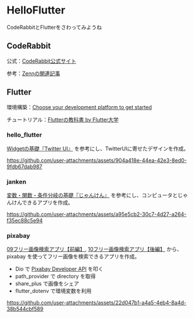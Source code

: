 # HelloFlutter

CodeRabbitとFlutterをさわってみようね

## CodeRabbit

公式：[CodeRabbit公式サイト](https://coderabbit.ai/ja/)

参考：[Zennの関連記事](https://zenn.dev/minedia/articles/7928ef7545b393)

## Flutter

環境構築：[Choose your development platform to get started](https://flutter.dev/docs/get-started/install)

チュートリアル：[Flutterの教科書 by Flutter大学](https://zenn.dev/flutteruniv/books/flutter-textbook)

### hello_flutter

[Widgetの基礎『Twitter UI』](https://zenn.dev/flutteruniv/books/flutter-textbook/viewer/make-twitter-ui) を参考にし、TwitterUIに寄せたデザインを作成。

https://github.com/user-attachments/assets/904a418e-44ea-42e3-8ed0-9fdb67dab987

### janken

[変数・関数・条件分岐の基礎『じゃんけん』](https://zenn.dev/flutteruniv/books/flutter-textbook/viewer/make-janken-game) を参考にし、コンピュータとじゃんけんできるアプリを作成。

https://github.com/user-attachments/assets/a95e5cb2-30c7-4d27-a264-f35ec88c5e94

### pixabay

[09フリー画像検索アプリ【前編】](https://zenn.dev/flutteruniv/books/flutter-textbook/viewer/search-free-image-1), [10フリー画像検索アプリ【後編】](https://zenn.dev/flutteruniv/books/flutter-textbook/viewer/search-free-image-2) から、pixabay を使ってフリー画像を検索できるアプリを作成。

- Dio で [Pixabay Developer API](https://pixabay.com/ja/service/about/api/) を叩く
- path_provider で directory を取得
- share_plus で画像をシェア
- flutter_dotenv で環境変数を利用

https://github.com/user-attachments/assets/22d047b1-a4a5-4eb4-8a4d-38b544cbf589

